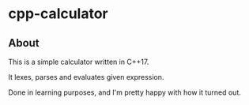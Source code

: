 # cpp-calculator

## About

This is a simple calculator written in C++17.

It lexes, parses and evaluates given expression.

Done in learning purposes, and I'm pretty happy with how it turned out.
